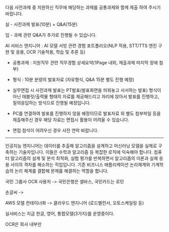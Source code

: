 
다음 사전과제 중 지원하신 직무에 해당하는 과제를 공통과제와 함께 제출 하여 주시기 바랍니다.

 실 - 사전과제 발표(10분) + Q&A(15분)

 임 - 과제 관련 Q&A가 추가로 진행될 수 있습니다.





AI 서비스 엔지니어 : AI 모델 서빙 관련 경험 포트폴리오(NLP 적용, STT/TTS 엔진 구현 및 응용, OCR 기술적용, 학습 및 추론 등)

+ 공통과제 : 지원직무 관련 직무경험 상세요약(1Page 내외, 제출과제 마지막 장에 첨부)

- 형식 : 10분 분량의 발표자료 (자유형식, Q&A 15분 별도 진행 예정)

 - 실무면접 시 사전과제 발표는 PT발표(발표화면을 띄워놓고 서서하는 발표) 형식이 아닌 태블릿/출력물 형태의 자료를 제공해드리고 자리에 앉아서 발표를 진행하고, 질의응답하는 방식으로 진행될 예정입니다.

- PC를 연결하여 발표를 진행하지 않을 예정이므로 발표자료 외 별도 첨부파일 등을 제출해주신 경우 해당 자료는 면접시 활용이 어려울 수 있습니다.

- 면접 참석이 어려우신 경우 사전 연락 바랍니다.






----------------------------------------------------------------------------------------------------


인공지능 엔지니어는 데이터를 추출해 알고리즘을 설계하고 머신러닝 모델을 실제로 구축하는 기술자입니다. 이들은 수학과 알고리즘 등 복잡한 로직에 익숙해야 합니다. 컴퓨터 알고리즘의 설계 및 분석 최적화, 실험 평가를 반복하면서 알고리즘의 이론과 실제 응용 사이의 격차를 해소하는 직업입니다. 기존 비즈니스 애플리케이션 논리체계와 기계학습의 논리 체계를 결합해 문제를 해결하는 역할을 합니다.


국민 그룹사 OCR 사용처 -> 국민은행은 셀바스, 국민카드는 로민



손글씨 ->

AWS 모델 컨테이너화
-> 클라우드 엔지니어 (로드밸런서, 오토스케일링 등)

실서비스는 지금 한글, 영어, 통합모델(3가지)를 운영중이다.


OCR은 회사 내부만 























